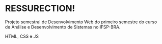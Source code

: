 # RESSURECTION!

Projeto semestral de Desenvolvimento Web do primeiro semestre do curso de Análise e Desenvolvimento de Sistemas no IFSP-BRA.

HTML, CSS e JS
